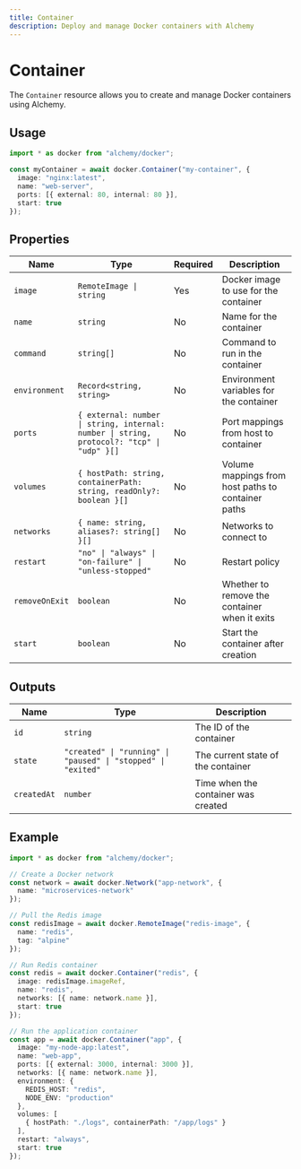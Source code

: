```yaml
---
title: Container
description: Deploy and manage Docker containers with Alchemy
---
```


# Container

The `Container` resource allows you to create and manage Docker containers using Alchemy.

## Usage

```typescript
import * as docker from "alchemy/docker";

const myContainer = await docker.Container("my-container", {
  image: "nginx:latest",
  name: "web-server",
  ports: [{ external: 80, internal: 80 }],
  start: true
});
```

## Properties

| Name | Type | Required | Description |
|------|------|----------|--------------|
| `image` | `RemoteImage \| string` | Yes | Docker image to use for the container |
| `name` | `string` | No | Name for the container |
| `command` | `string[]` | No | Command to run in the container |
| `environment` | `Record<string, string>` | No | Environment variables for the container |
| `ports` | `{ external: number \| string, internal: number \| string, protocol?: "tcp" \| "udp" }[]` | No | Port mappings from host to container |
| `volumes` | `{ hostPath: string, containerPath: string, readOnly?: boolean }[]` | No | Volume mappings from host paths to container paths |
| `networks` | `{ name: string, aliases?: string[] }[]` | No | Networks to connect to |
| `restart` | `"no" \| "always" \| "on-failure" \| "unless-stopped"` | No | Restart policy |
| `removeOnExit` | `boolean` | No | Whether to remove the container when it exits |
| `start` | `boolean` | No | Start the container after creation |

## Outputs

| Name | Type | Description |
|------|------|-------------|
| `id` | `string` | The ID of the container |
| `state` | `"created" \| "running" \| "paused" \| "stopped" \| "exited"` | The current state of the container |
| `createdAt` | `number` | Time when the container was created |

## Example

```typescript
import * as docker from "alchemy/docker";

// Create a Docker network
const network = await docker.Network("app-network", {
  name: "microservices-network"
});

// Pull the Redis image
const redisImage = await docker.RemoteImage("redis-image", {
  name: "redis",
  tag: "alpine"
});

// Run Redis container
const redis = await docker.Container("redis", {
  image: redisImage.imageRef,
  name: "redis",
  networks: [{ name: network.name }],
  start: true
});

// Run the application container
const app = await docker.Container("app", {
  image: "my-node-app:latest",
  name: "web-app",
  ports: [{ external: 3000, internal: 3000 }],
  networks: [{ name: network.name }],
  environment: {
    REDIS_HOST: "redis",
    NODE_ENV: "production"
  },
  volumes: [
    { hostPath: "./logs", containerPath: "/app/logs" }
  ],
  restart: "always",
  start: true
});
```

